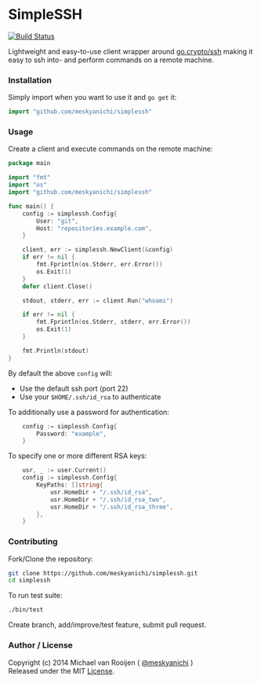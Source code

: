 # SimpleSSH

[![Build Status](https://travis-ci.org/meskyanichi/simplessh.svg)](https://travis-ci.org/meskyanichi/simplessh)

Lightweight and easy-to-use client wrapper around [go.crypto/ssh] making it
easy to ssh into- and perform commands on a remote machine.


### Installation

Simply import when you want to use it and `go get` it:

```go
import "github.com/meskyanichi/simplessh"
```


### Usage

Create a client and execute commands on the remote machine:

```go
package main

import "fmt"
import "os"
import "github.com/meskyanichi/simplessh"

func main() {
	config := simplessh.Config{
		User: "git",
		Host: "repositories.example.com",
	}

	client, err := simplessh.NewClient(&config)
	if err != nil {
		fmt.Fprintln(os.Stderr, err.Error())
		os.Exit(1)
	}
	defer client.Close()

	stdout, stderr, err := client.Run("whoami")

	if err != nil {
		fmt.Fprintln(os.Stderr, stderr, err.Error())
		os.Exit(1)
	}

	fmt.Println(stdout)
}
```

By default the above `config` will:

* Use the default ssh port (port 22)
* Use your `$HOME/.ssh/id_rsa` to authenticate

To additionally use a password for authentication:

```go
	config := simplessh.Config{
		Password: "example",
	}
```

To specify one or more different RSA keys:

```go
	usr, _ := user.Current()
	config := simplessh.Config{
		KeyPaths: []string{
			usr.HomeDir + "/.ssh/id_rsa",
			usr.HomeDir + "/.ssh/id_rsa_two",
			usr.HomeDir + "/.ssh/id_rsa_three",
		},
	}
```

### Contributing

Fork/Clone the repository:

```sh
git clone https://github.com/meskyanichi/simplessh.git
cd simplessh
```

To run test suite:

```sh
./bin/test
```

Create branch, add/improve/test feature, submit pull request.


### Author / License

Copyright (c) 2014 Michael van Rooijen ( [@meskyanichi] )<br />
Released under the MIT [License].

[@meskyanichi]: https://twitter.com/meskyanichi
[License]: https://github.com/meskyanichi/simplessh/blob/master/LICENSE
[go.crypto/ssh]: https://code.google.com/p/go.crypto/ssh
